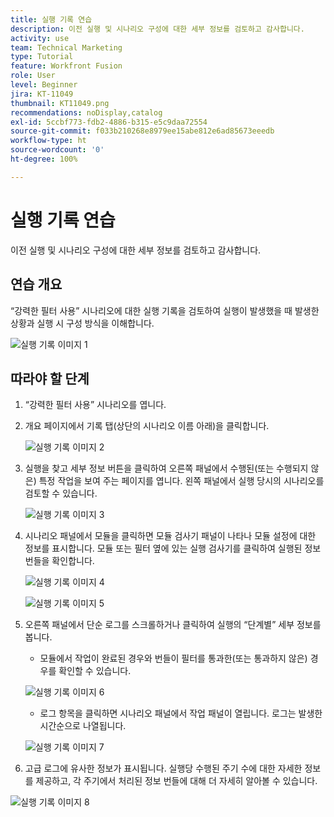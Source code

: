 ```yaml
---
title: 실행 기록 연습
description: 이전 실행 및 시나리오 구성에 대한 세부 정보를 검토하고 감사합니다.
activity: use
team: Technical Marketing
type: Tutorial
feature: Workfront Fusion
role: User
level: Beginner
jira: KT-11049
thumbnail: KT11049.png
recommendations: noDisplay,catalog
exl-id: 5ccbf773-fdb2-4886-b315-e5c9daa72554
source-git-commit: f033b210268e8979ee15abe812e6ad85673eeedb
workflow-type: ht
source-wordcount: '0'
ht-degree: 100%

---
```


# 실행 기록 연습

이전 실행 및 시나리오 구성에 대한 세부 정보를 검토하고 감사합니다.

## 연습 개요

“강력한 필터 사용” 시나리오에 대한 실행 기록을 검토하여 실행이 발생했을 때 발생한 상황과 실행 시 구성 방식을 이해합니다.

![실행 기록 이미지 1](../12-exercises/assets/execution-history-walkthrough-1.png)

## 따라야 할 단계

1. “강력한 필터 사용” 시나리오를 엽니다.
1. 개요 페이지에서 기록 탭(상단의 시나리오 이름 아래)을 클릭합니다.

   ![실행 기록 이미지 2](../12-exercises/assets/execution-history-walkthrough-2.png)

1. 실행을 찾고 세부 정보 버튼을 클릭하여 오른쪽 패널에서 수행된(또는 수행되지 않은) 특정 작업을 보여 주는 페이지를 엽니다. 왼쪽 패널에서 실행 당시의 시나리오를 검토할 수 있습니다.

   ![실행 기록 이미지 3](../12-exercises/assets/execution-history-walkthrough-3.png)

1. 시나리오 패널에서 모듈을 클릭하면 모듈 검사기 패널이 나타나 모듈 설정에 대한 정보를 표시합니다. 모듈 또는 필터 옆에 있는 실행 검사기를 클릭하여 실행된 정보 번들을 확인합니다.

   ![실행 기록 이미지 4](../12-exercises/assets/execution-history-walkthrough-4.png)

   ![실행 기록 이미지 5](../12-exercises/assets/execution-history-walkthrough-5.png)


1. 오른쪽 패널에서 단순 로그를 스크롤하거나 클릭하여 실행의 “단계별” 세부 정보를 봅니다.

   + 모듈에서 작업이 완료된 경우와 번들이 필터를 통과한(또는 통과하지 않은) 경우를 확인할 수 있습니다.

   ![실행 기록 이미지 6](../12-exercises/assets/execution-history-walkthrough-6.png)

   + 로그 항목을 클릭하면 시나리오 패널에서 작업 패널이 열립니다. 로그는 발생한 시간순으로 나열됩니다.


   ![실행 기록 이미지 7](../12-exercises/assets/execution-history-walkthrough-7.png)


1. 고급 로그에 유사한 정보가 표시됩니다. 실행당 수행된 주기 수에 대한 자세한 정보를 제공하고, 각 주기에서 처리된 정보 번들에 대해 더 자세히 알아볼 수 있습니다.

![실행 기록 이미지 8](../12-exercises/assets/execution-history-walkthrough-8.png)
